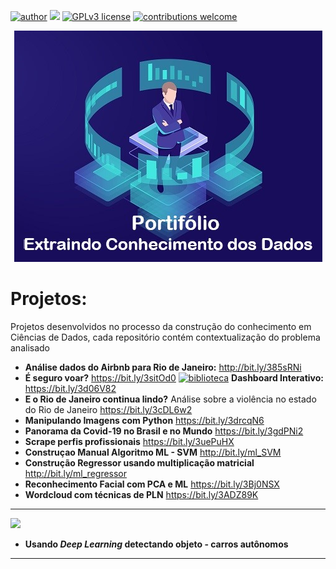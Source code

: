 [![author](https://img.shields.io/badge/author-Angelo_Buso-red.svg)](https://www.linkedin.com/in/angelo-buso) [![](https://img.shields.io/badge/python-3.7+-blue.svg)](https://www.python.org/downloads/release/python-365/) [![GPLv3 license](https://img.shields.io/badge/License-GPLv3-blue.svg)](http://perso.crans.org/besson/LICENSE.html) [![contributions welcome](https://img.shields.io/badge/contributions-welcome-brightgreen.svg?style=flat)](https://github.com/angeloBuso/data_science_portifolio/issues)
<p align="center">
  <img src="portfolio.jpg">
</p>

# Projetos:
Projetos desenvolvidos no processo da construção do conhecimento em Ciências de Dados, cada repositório contém contextualização do problema analisado

* **Análise dados do Airbnb para Rio de Janeiro:** http://bit.ly/385sRNi
* **É seguro voar?** https://bit.ly/3sitOd0 [![biblioteca](https://img.shields.io/badge/biblioteca-Streamlit-blue.svg)](https://docs.streamlit.io/en/stable/index.html) **Dashboard Interativo:** https://bit.ly/3d06V82
* **E o Rio de Janeiro continua lindo?** Análise sobre a violência no estado do Rio de Janeiro https://bit.ly/3cDL6w2
* **Manipulando Imagens com Python** https://bit.ly/3drcqN6
* **Panorama da Covid-19 no Brasil e no Mundo** https://bit.ly/3gdPNi2
* **Scrape perfis profissionais** https://bit.ly/3uePuHX
* **Construçao Manual Algoritmo ML - SVM** http://bit.ly/ml_SVM
* **Construção Regressor usando multiplicação matricial** http://bit.ly/ml_regressor
* **Reconhecimento Facial com PCA e ML** https://bit.ly/3Bj0NSX
* **Wordcloud com técnicas de PLN** https://bit.ly/3ADZ89K

---
![](https://img.shields.io/badge/Status-Em%20Desenvolvimento-yellow)

* **Usando *Deep Learning* detectando objeto - carros autônomos**



---
<!--
* **Dashboard Interativo com ocorrências aéras:** https://bit.ly/3sitOd0 [![biblioteca](https://img.shields.io/badge/biblioteca-Streamlit-blue.svg)](https://docs.streamlit.io/en/stable/index.html)

-->

